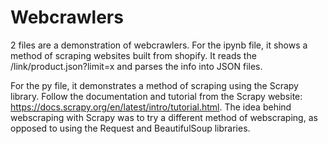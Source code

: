 # Webcrawlers

2 files are a demonstration of webcrawlers. 
For the ipynb file, it shows a method of scraping websites built from shopify. 
It reads the /link/product.json?limit=x and parses the info into JSON files. 

For the py file, it demonstrates a method of scraping using the Scrapy library. 
Follow the documentation and tutorial from the Scrapy website: https://docs.scrapy.org/en/latest/intro/tutorial.html.
The idea behind webscraping with Scrapy was to try a different method of webscraping, as opposed to using the Request and BeautifulSoup libraries.
